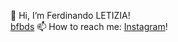 👋 Hi, I’m Ferdinando LETIZIA!
<br> <a href="#"> bfbds</a>
📫 How to reach me: [Instagram](https://www.instagram.com/ferdinando_letizia)!
